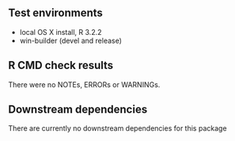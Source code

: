 ## Test environments
* local OS X install, R 3.2.2
* win-builder (devel and release)

## R CMD check results
There were no NOTEs, ERRORs or WARNINGs. 


## Downstream dependencies
There are currently no downstream dependencies for this package
